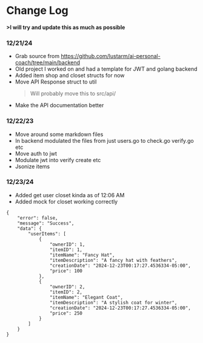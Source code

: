 # Change Log
**>I will try and update this as much as possible**

### 12/21/24
- Grab source from https://github.com/lustarm/ai-personal-coach/tree/main/backend
- Old project I worked on and had a template for JWT and golang backend
- Added item shop and closet structs for now
- Move API Response struct to util
    > Will probably move this to src/api/
- Make the API documentation better

### 12/22/23
- Move around some markdown files
- In backend modulated the files from just users.go to check.go verify.go etc
- Move auth to jwt
- Modulate jwt into verify create etc
- Jsonize items

### 12/23/24
- Added get user closet kinda as of 12:06 AM
- Added mock for closet working correctly
```
{
    "error": false,
    "message": "Success",
    "data": {
        "userItems": [
            {
                "ownerID": 1,
                "itemID": 1,
                "itemName": "Fancy Hat",
                "itemDescription": "A fancy hat with feathers",
                "creationDate": "2024-12-23T00:17:27.4536334-05:00",
                "price": 100
            },
            {
                "ownerID": 2,
                "itemID": 2,
                "itemName": "Elegant Coat",
                "itemDescription": "A stylish coat for winter",
                "creationDate": "2024-12-23T00:17:27.4536334-05:00",
                "price": 250
            }
        ]
    }
}
```